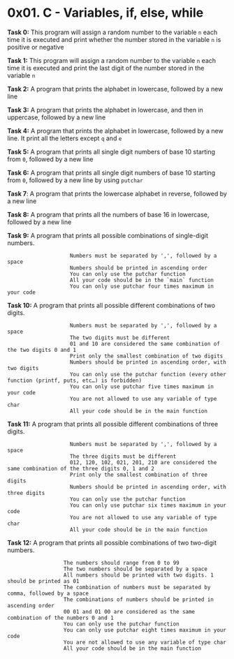 # 0x01. C - Variables, if, else, while

**Task 0:** This program will assign a random number to the variable `n` each time it is executed and print whether the number stored in the variable `n` is positive or negative

**Task 1:** This program will assign a random number to the variable `n` each time it is executed and print the last digit of the number stored in the variable `n`

**Task 2:** A program that prints the alphabet in lowercase, followed by a new line

**Task 3:** A program that prints the alphabet in lowercase, and then in uppercase, followed by a new line

**Task 4:** A program that prints the alphabet in lowercase, followed by a new line. It print all the letters except `q` and `e` 

**Task 5:** A program that prints all single digit numbers of base 10 starting from `0`, followed by a new line

**Task 6:** A program that prints all single digit numbers of base 10 starting from `0`, followed by a new line by using `putchar`

**Task 7**: A program that prints the lowercase alphabet in reverse, followed by a new line

**Task 8:** A program that prints all the numbers of base 16 in lowercase, followed by a new line

**Task 9:** A program that prints all possible combinations of single-digit numbers.

                        Numbers must be separated by ',', followed by a space
                        Numbers should be printed in ascending order
                        You can only use the putchar function
                        All your code should be in the `main` function
                        You can only use putchar four times maximum in your code

**Task 10:** A program that prints all possible different combinations of two digits.

                        Numbers must be separated by ',', followed by a space
                        The two digits must be different
                        01 and 10 are considered the same combination of the two digits 0 and 1
                        Print only the smallest combination of two digits
                        Numbers should be printed in ascending order, with two digits
                        You can only use the putchar function (every other function (printf, puts, etc…) is forbidden)
                        You can only use putchar five times maximum in your code
                        You are not allowed to use any variable of type char
                        All your code should be in the main function

**Task 11:** A program that prints all possible different combinations of three digits.

                        Numbers must be separated by ',', followed by a space
                        The three digits must be different
                        012, 120, 102, 021, 201, 210 are considered the same combination of the three digits 0, 1 and 2
                        Print only the smallest combination of three digits
                        Numbers should be printed in ascending order, with three digits
                        You can only use the putchar function
                        You can only use putchar six times maximum in your code
                        You are not allowed to use any variable of type char
                        All your code should be in the main function

**Task 12:** A program that prints all possible combinations of two two-digit numbers.

                      The numbers should range from 0 to 99
                      The two numbers should be separated by a space
                      All numbers should be printed with two digits. 1 should be printed as 01
                      The combination of numbers must be separated by comma, followed by a space
                      The combinations of numbers should be printed in ascending order
                      00 01 and 01 00 are considered as the same combination of the numbers 0 and 1
                      You can only use the putchar function
                      You can only use putchar eight times maximum in your code
                      You are not allowed to use any variable of type char
                      All your code should be in the main function
